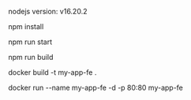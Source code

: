 nodejs version: v16.20.2

npm install

npm run start

npm run build

docker build -t my-app-fe .

docker run --name my-app-fe -d -p 80:80 my-app-fe